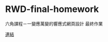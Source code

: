 # RWD-final-homework
六角課程－一變應萬變的響應式網頁設計 最終作業

[連結](https://b-l-u-e-b-e-r-r-y.github.io/RWD-final-homework/)
